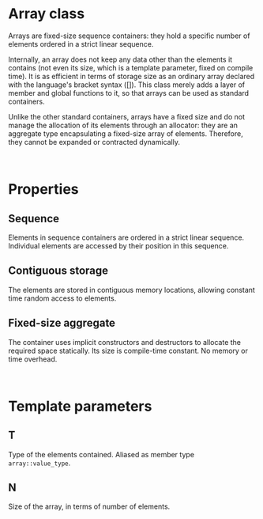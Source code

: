 # Array class

Arrays are fixed-size sequence containers: they hold a specific number of elements ordered in a strict linear sequence.

Internally, an array does not keep any data other than the elements it contains (not even its size, which is a template parameter, fixed on compile time). It is as efficient in terms of storage size as an ordinary array declared with the language's bracket syntax ([]). This class merely adds a layer of member and global functions to it, so that arrays can be used as standard containers.

Unlike the other standard containers, arrays have a fixed size and do not manage the allocation of its elements through an allocator: they are an aggregate type encapsulating a fixed-size array of elements. Therefore, they cannot be expanded or contracted dynamically.

<br>

# Properties

## Sequence

Elements in sequence containers are ordered in a strict linear sequence. Individual elements are accessed by their position in this sequence.

## Contiguous storage

The elements are stored in contiguous memory locations, allowing constant time random access to elements.

## Fixed-size aggregate

The container uses implicit constructors and destructors to allocate the required space statically. Its size is compile-time constant. No memory or time overhead.

<br>

# Template parameters

## T

Type of the elements contained. Aliased as member type `array::value_type`.

## N

Size of the array, in terms of number of elements.
